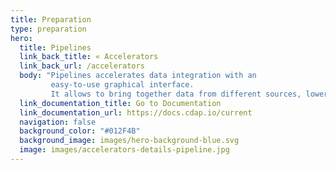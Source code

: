 ```yaml
---
title: Preparation
type: preparation
hero:
  title: Pipelines
  link_back_title: « Accelerators
  link_back_url: /accelerators
  body: "Pipelines accelerates data integration with an 
         easy-to-use graphical interface.
         It allows to bring together data from different sources, lowers the barrier to data integration, and lets derive insight from data code-free."
  link_documentation_title: Go to Documentation
  link_documentation_url: https://docs.cdap.io/current
  navigation: false
  background_color: "#012F4B"
  background_image: images/hero-background-blue.svg
  image: images/accelerators-details-pipeline.jpg
---
```

